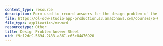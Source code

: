 ```yaml
---
content_type: resource
description: Form used to record answers for the design problem of the course.
file: https://ol-ocw-studio-app-production.s3.amazonaws.com/courses/6-012-microelectronic-devices-and-circuits-fall-2009/f9c12dc956942483a867c65c84476920_design_sheet.xls
file_type: application/msword
resourcetype: Other
title: Design Problem Answer Sheet
uid: f9c12dc9-5694-2483-a867-c65c84476920
---
```

